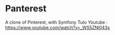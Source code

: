 # Panterest
A clone of Pinterest, with Symfony
Tuto Youtube : https://www.youtube.com/watch?v=_WS5ZNl043s
